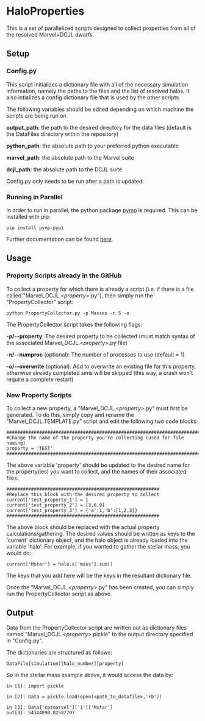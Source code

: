 # HaloProperties

This is a set of parallelized scripts designed to collect properties from all of the resolved Marvel+DCJL dwarfs.

## Setup
### Config.py
This script initializes a dictionary file with all of the necessary simulation information, namely the paths to the files and the list of resolved halos. It also intializes a config dictionary file that is used by the other scripts.

The following variables should be edited depending on which machine the scripts are being run on

**output\_path**: the path to the desired directory for the data files (default is the DataFiles directory within the repository)

**python\_path**: the absolute path to your preferred python executable

**marvel\_path**: the absolute path to the Marvel suite

**dcjl\_path**: the absolute path to the DCJL suite

Config.py only needs to be run after a path is updated.

### Running in Parallel
In order to run in parallel, the python package [pymp](https://github.com/classner/pymp.git) is required. This can be installed with pip:
	
	pip install pymp-pypi
	
Further documentation can be found [here](https://github.com/classner/pymp.git).

## Usage
### Property Scripts already in the GitHub
To collect a property for which there is already a script (i.e. if there is a file called "Marvel\_DCJL.<*property*>.py"), then simply run the "PropertyCollector" script:

	python PropertyCollector.py -p Masses -n 5 -o

The PropertyCollector script takes the following flags:

**-p/--property**: The desired property to be collected (must match syntax of the associated Marvel_DCJL.<*property*>.py file)

**-n/--numproc** (optional): The number of processes to use (default = 1)

**-o/--overwrite** (optional): Add to overwrite an existing file for this property, otherwise already completed sims will be skipped (this way, a crash won't require a complete restart)

### New Property Scripts
To collect a new property, a "Marvel\_DCJL.<*property*>.py" must first be generated. To do this, simply copy and rename the "Marvel\_DCJL.TEMPLATE.py" script and edit the following two code blocks:

	#########################################################################
	#Change the name of the property you're collecting (used for file naming)
	property = 'TEST'
	#########################################################################

The above variable 'property' should be updated to the desired name for the property(ies) you want to collect, and the names of their associated files.

	########################################################
	#Replace this block with the desired property to collect
	current['test_property_1'] = 1
	current['test_property_2'] = [3,6,9]
	current['test_property_3'] = {'a':1,'b':[1,2,3]}
	########################################################

The above block should be replaced with the actual property calculations/gathering. The desired values should be written as keys to the 'current' dictionary object, and the halo object is already loaded into the variable 'halo'. For example, if you wanted to gather the stellar mass, you would do:

	current['Mstar'] = halo.s['mass'].sum()
	
The keys that you add here will be the keys in the resultant dictionary file.

Once the "Marvel\_DCJL.<*property*>.py" has been created, you can simply run the PropertyCollector script as above.

## Output
Data from the PropertyCollector script are written out as dictionary files named "Marvel\_DCJL.<*property*>.pickle" to the output directory specified in "Config.py". 

The dictionaries are structured as follows:

	DataFile[simulation][halo_number][property]
	
So in the stellar mass example above, it would access the data by:

	in [1]: import pickle
	
	in [2]: Data = pickle.load(open(<path_to_datafile>,'rb'))
	
	in [3]: Data['cptmarvel']['1']['Mstar']
	out[3]: 54344890.82587707
	